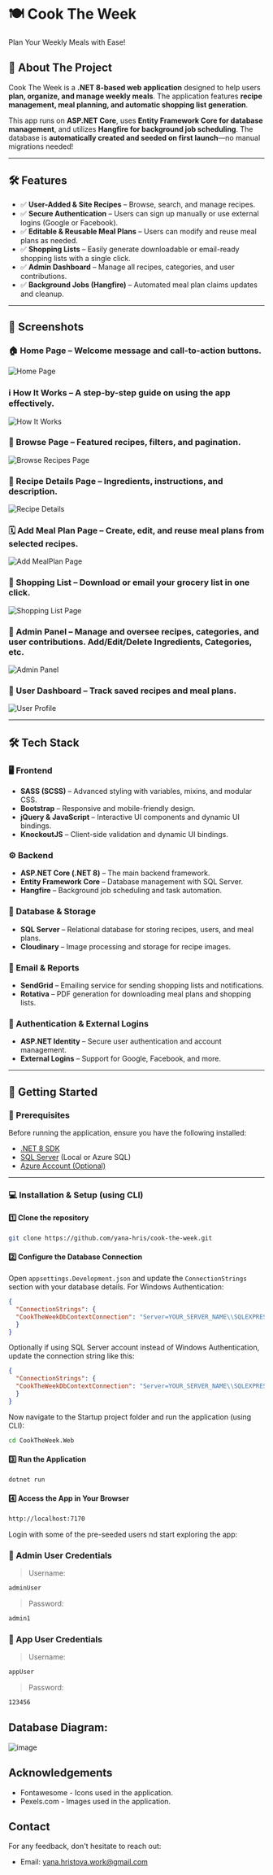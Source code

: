 # 🍽️ Cook The Week

Plan Your Weekly Meals with Ease!

## 📖 About The Project

Cook The Week is a **.NET 8-based web application** designed to help users **plan, organize, and manage weekly meals**. The application features **recipe management, meal planning, and automatic shopping list generation**.

This app runs on **ASP.NET Core**, uses **Entity Framework Core for database management**, and utilizes **Hangfire for background job scheduling**. The database is **automatically created and seeded on first launch**—no manual migrations needed!

---

## 🛠️ Features

- ✅ **User-Added & Site Recipes** – Browse, search, and manage recipes.
- ✅ **Secure Authentication** – Users can sign up manually or use external logins (Google or Facebook).
- ✅ **Editable & Reusable Meal Plans** – Users can modify and reuse meal plans as needed.
- ✅ **Shopping Lists** – Easily generate downloadable or email-ready shopping lists with a single click.
- ✅ **Admin Dashboard** – Manage all recipes, categories, and user contributions.
- ✅ **Background Jobs (Hangfire)** – Automated meal plan claims updates and cleanup.

---

## 📸 Screenshots

### 🏠 Home Page – Welcome message and call-to-action buttons.

![Home Page](image.png)

### ℹ️ How It Works – A step-by-step guide on using the app effectively.

![How It Works](image-8.png)

### 🔎 Browse Page – Featured recipes, filters, and pagination.

![Browse Recipes Page](image-2.png)

### 📜 Recipe Details Page – Ingredients, instructions, and description.

![Recipe Details](image-3.png)

### 🗓️ Add Meal Plan Page – Create, edit, and reuse meal plans from selected recipes.

![Add MealPlan Page](image-4.png)

### 🛒 Shopping List – Download or email your grocery list in one click.

![Shopping List Page](image-5.png)

### 🔧 Admin Panel – Manage and oversee recipes, categories, and user contributions. Add/Edit/Delete Ingredients, Categories, etc.

![Admin Panel](image-6.png)

### 👤 User Dashboard – Track saved recipes and meal plans.

![User Profile](image-7.png)

---

## 🛠️ Tech Stack

### 🖥️ Frontend

- **SASS (SCSS)** – Advanced styling with variables, mixins, and modular CSS.
- **Bootstrap** – Responsive and mobile-friendly design.
- **jQuery & JavaScript** – Interactive UI components and dynamic UI bindings.
- **KnockoutJS** – Client-side validation and dynamic UI bindings.

### ⚙️ Backend

- **ASP.NET Core (.NET 8)** – The main backend framework.
- **Entity Framework Core** – Database management with SQL Server.
- **Hangfire** – Background job scheduling and task automation.

### 📂 Database & Storage

- **SQL Server** – Relational database for storing recipes, users, and meal plans.
- **Cloudinary** – Image processing and storage for recipe images.

### 📧 Email & Reports

- **SendGrid** – Emailing service for sending shopping lists and notifications.
- **Rotativa** – PDF generation for downloading meal plans and shopping lists.

### 🔑 Authentication & External Logins

- **ASP.NET Identity** – Secure user authentication and account management.
- **External Logins** – Support for Google, Facebook, and more.

---

## 🚀 Getting Started

### 🔧 Prerequisites

Before running the application, ensure you have the following installed:

- [.NET 8 SDK](https://dotnet.microsoft.com/download/dotnet/8.0)
- [SQL Server](https://www.microsoft.com/en-us/sql-server/sql-server-downloads) (Local or Azure SQL)
- [Azure Account (Optional)](https://azure.microsoft.com/en-us/free/)

---

### 💻 Installation & Setup (using CLI)

#### 1️⃣ Clone the repository 

```bash
git clone https://github.com/yana-hris/cook-the-week.git
```

#### 2️⃣ Configure the Database Connection

Open `appsettings.Development.json` and update the `ConnectionStrings` section with your database details. For Windows Authentication:
```json
{
  "ConnectionStrings": {
  "CookTheWeekDbContextConnection": "Server=YOUR_SERVER_NAME\\SQLEXPRESS; Database=CookTheWeekDB; Integrated Security = true; Encrypt = false; MultipleActiveResultSets=True;"
  }
}
```

Optionally if using SQL Server account instead of Windows Authentication, update the connection string like this:
```json
{
  "ConnectionStrings": {
  "CookTheWeekDbContextConnection": "Server=YOUR_SERVER_NAME\\SQLEXPRESS; Database=CookTheWeekDB; User Id=YOUR_USERNAME; Password=YOUR_PASSWORD; Encrypt=false; MultipleActiveResultSets=True;"
  }
}
```
Now navigate to the Startup project folder and run the application (using CLI):
```bash
cd CookTheWeek.Web
```

#### 3️⃣ Run the Application
```bash
dotnet run
```

#### 4️⃣ Access the App in Your Browser

```bash
http://localhost:7170
```

Login with some of the pre-seeded users nd start exploring the app:
### 👤 Admin User Credentials

> Username:

```bash
adminUser
```

> Password:

```bash
admin1
```

### 👤 App User Credentials

> Username:

```bash
appUser
```

> Password:

```bash
123456
```

## Database Diagram:

![image](image-9.png)

## Acknowledgements

- Fontawesome - Icons used in the application.
- Pexels.com - Images used in the application.

## Contact

For any feedback, don't hesitate to reach out:

- Email: yana.hristova.work@gmail.com






